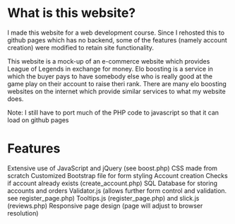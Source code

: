 # What is this website?
I made this website for a web development course. Since I rehosted this to github pages which has no backend, some of the features (namely account creation) were modified to retain site functionality.

This website is a mock-up of an e-commerce website which provides League of Legends in exchange for money. Elo boosting is a service in which the buyer pays to have somebody else who is really good at the game play on their account to raise theri rank. There  are many elo boosting websites on the internet which provide similar services to what my website does.

Note: I still have to port much of the PHP code to javascript so that it can load on github pages


# Features
Extensive use of JavaScript and jQuery (see boost.php)
CSS made from scratch
Customized Bootstrap file for form styling
Account creation
	Checks if account already exists (create_account.php)
SQL Database for storing accounts and orders
Validator.js (allows further form control and validation. see register_page.php)
Tooltips.js (register_page.php) and slick.js (reviews.php)
Responsive page design (page will adjust to browser resolution)
